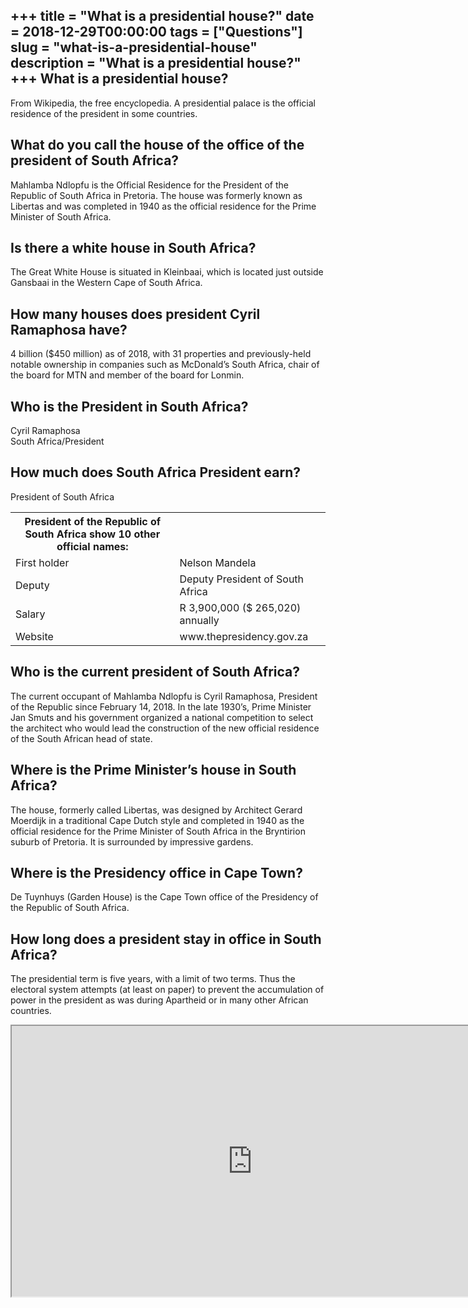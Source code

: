 +++
title = "What is a presidential house?"
date = 2018-12-29T00:00:00
tags = ["Questions"]
slug = "what-is-a-presidential-house"
description = "What is a presidential house?"
+++
What is a presidential house?
-----------------------------

From Wikipedia, the free encyclopedia. A presidential palace is the official residence of the president in some countries.

What do you call the house of the office of the president of South Africa?
--------------------------------------------------------------------------

Mahlamba Ndlopfu is the Official Residence for the President of the Republic of South Africa in Pretoria. The house was formerly known as Libertas and was completed in 1940 as the official residence for the Prime Minister of South Africa.

Is there a white house in South Africa?
---------------------------------------

The Great White House is situated in Kleinbaai, which is located just outside Gansbaai in the Western Cape of South Africa.

How many houses does president Cyril Ramaphosa have?
----------------------------------------------------

4 billion ($450 million) as of 2018, with 31 properties and previously-held notable ownership in companies such as McDonald’s South Africa, chair of the board for MTN and member of the board for Lonmin.

Who is the President in South Africa?
-------------------------------------

Cyril Ramaphosa  
South Africa/President

How much does South Africa President earn?
------------------------------------------

President of South Africa

<table><tr><th>President of the Republic of South Africa show 10 other official names:</th></tr><tr><td>First holder</td><td>Nelson Mandela</td></tr><tr><td>Deputy</td><td>Deputy President of South Africa</td></tr><tr><td>Salary</td><td>R 3,900,000 ($ 265,020) annually</td></tr><tr><td>Website</td><td>www.thepresidency.gov.za</td></tr></table>

Who is the current president of South Africa?
---------------------------------------------

The current occupant of Mahlamba Ndlopfu is Cyril Ramaphosa, President of the Republic since February 14, 2018. In the late 1930’s, Prime Minister Jan Smuts and his government organized a national competition to select the architect who would lead the construction of the new official residence of the South African head of state.

Where is the Prime Minister’s house in South Africa?
----------------------------------------------------

The house, formerly called Libertas, was designed by Architect Gerard Moerdijk in a traditional Cape Dutch style and completed in 1940 as the official residence for the Prime Minister of South Africa in the Bryntirion suburb of Pretoria. It is surrounded by impressive gardens.

Where is the Presidency office in Cape Town?
--------------------------------------------

De Tuynhuys (Garden House) is the Cape Town office of the Presidency of the Republic of South Africa.

How long does a president stay in office in South Africa?
---------------------------------------------------------

The presidential term is five years, with a limit of two terms. Thus the electoral system attempts (at least on paper) to prevent the accumulation of power in the president as was during Apartheid or in many other African countries.

<iframe allow="accelerometer; autoplay; clipboard-write; encrypted-media; gyroscope; picture-in-picture" allowfullscreen="" class="__youtube_prefs__  epyt-is-override  no-lazyload" data-no-lazy="1" data-origheight="433" data-origwidth="770" data-skipgform_ajax_framebjll="" height="433" id="_ytid_41606" loading="lazy" src="https://www.youtube.com/embed/vQSc5AVuAww?enablejsapi=1&autoplay=0&cc_load_policy=0&cc_lang_pref=&iv_load_policy=1&loop=0&modestbranding=0&rel=1&fs=1&playsinline=0&autohide=2&theme=dark&color=red&controls=1&" title="YouTube player" width="770"></iframe>